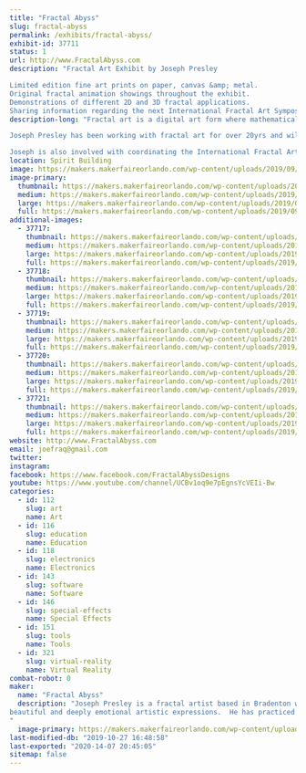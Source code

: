 ```yaml
---
title: "Fractal Abyss"
slug: fractal-abyss
permalink: /exhibits/fractal-abyss/
exhibit-id: 37711
status: 1
url: http://www.FractalAbyss.com
description: "Fractal Art Exhibit by Joseph Presley

Limited edition fine art prints on paper, canvas &amp; metal.
Original fractal animation showings throughout the exhibit.
Demonstrations of different 2D and 3D fractal applications.
Sharing information regarding the next International Fractal Art Symposium."
description-long: "Fractal art is a digital art form where mathematical formulas are placed into a feedback loop using a process called iteration. The iterated code is processed by a computer application known as a fractal plotter which translates the formulas into complex graphs. Since computers have no understanding of aesthetics, an artist drives the entire process by manipulating the graphs and applying artistic theory.  Fractal mathematics is very closely related to the study of Chaos and fractal geometry is manifested throughout the natural world. Fractal art is recursive by nature and is themed by shapes or patterns that are repeated at different dimensions.  A unique attribute of fractal art is that it contains infinite detail, therefore any section of the graph (no matter how small) can be magnified and rendered at high resolution to any size without losing detail.

Joseph Presley has been working with fractal art for over 20yrs and will be exhibiting some of his recent still works in the form of limited edition fine art prints that are ready for matting and framing as well as finished masterworks such as gallery wrapped canvas prints embellished with clear acrylics and hi-res prints on metal.  This display will also include original fractal animations for viewing as well as information and demonstrations regarding the tools and creation of this type of art.  

Joseph is also involved with coordinating the International Fractal Art Symposiums.  The next iteration will be held in Florida and he is excited share information about this upcoming event.  The last conference was held in Spain where there were fractal artists from over 16 countries participated.  The meeting that will be held in Sarasota during 2021 will include an academic track for fractal artists world wide as well as a public track and a public education track connecting the city and local schools with the event, building awareness and understanding of this beautifully complex art from."
location: Spirit Building
image: https://makers.makerfaireorlando.com/wp-content/uploads/2019/09/StarPong_22_A-1024x575.jpg
image-primary:
  thumbnail: https://makers.makerfaireorlando.com/wp-content/uploads/2019/09/StarPong_22_A-150x150.jpg
  medium: https://makers.makerfaireorlando.com/wp-content/uploads/2019/09/StarPong_22_A-300x169.jpg
  large: https://makers.makerfaireorlando.com/wp-content/uploads/2019/09/StarPong_22_A-1024x575.jpg
  full: https://makers.makerfaireorlando.com/wp-content/uploads/2019/09/StarPong_22_A.jpg
additional-images:
  - 37717:
    thumbnail: https://makers.makerfaireorlando.com/wp-content/uploads/2019/09/Musical2_04-150x150.jpg
    medium: https://makers.makerfaireorlando.com/wp-content/uploads/2019/09/Musical2_04-225x300.jpg
    large: https://makers.makerfaireorlando.com/wp-content/uploads/2019/09/Musical2_04.jpg
    full: https://makers.makerfaireorlando.com/wp-content/uploads/2019/09/Musical2_04.jpg
  - 37718:
    thumbnail: https://makers.makerfaireorlando.com/wp-content/uploads/2019/09/Semi_01-150x150.jpg
    medium: https://makers.makerfaireorlando.com/wp-content/uploads/2019/09/Semi_01-300x180.jpg
    large: https://makers.makerfaireorlando.com/wp-content/uploads/2019/09/Semi_01-1024x615.jpg
    full: https://makers.makerfaireorlando.com/wp-content/uploads/2019/09/Semi_01.jpg
  - 37719:
    thumbnail: https://makers.makerfaireorlando.com/wp-content/uploads/2019/09/T15-150x150.jpg
    medium: https://makers.makerfaireorlando.com/wp-content/uploads/2019/09/T15-300x225.jpg
    large: https://makers.makerfaireorlando.com/wp-content/uploads/2019/09/T15-1024x768.jpg
    full: https://makers.makerfaireorlando.com/wp-content/uploads/2019/09/T15.jpg
  - 37720:
    thumbnail: https://makers.makerfaireorlando.com/wp-content/uploads/2019/09/UF_Gal1_06-150x150.jpg
    medium: https://makers.makerfaireorlando.com/wp-content/uploads/2019/09/UF_Gal1_06-300x154.jpg
    large: https://makers.makerfaireorlando.com/wp-content/uploads/2019/09/UF_Gal1_06.jpg
    full: https://makers.makerfaireorlando.com/wp-content/uploads/2019/09/UF_Gal1_06.jpg
  - 37721:
    thumbnail: https://makers.makerfaireorlando.com/wp-content/uploads/2019/09/COExst_Var-150x150.jpg
    medium: https://makers.makerfaireorlando.com/wp-content/uploads/2019/09/COExst_Var-300x280.jpg
    large: https://makers.makerfaireorlando.com/wp-content/uploads/2019/09/COExst_Var-1024x955.jpg
    full: https://makers.makerfaireorlando.com/wp-content/uploads/2019/09/COExst_Var.jpg
website: http://www.FractalAbyss.com
email: joefraq@gmail.com
twitter: 
instagram: 
facebook: https://www.facebook.com/FractalAbyssDesigns
youtube: https://www.youtube.com/channel/UCBv1oq9e7pEgnsYcVEIi-Bw
categories:
  - id: 112
    slug: art
    name: Art
  - id: 116
    slug: education
    name: Education
  - id: 118
    slug: electronics
    name: Electronics
  - id: 143
    slug: software
    name: Software
  - id: 146
    slug: special-effects
    name: Special Effects
  - id: 151
    slug: tools
    name: Tools
  - id: 321
    slug: virtual-reality
    name: Virtual Reality
combat-robot: 0
maker:
  name: "Fractal Abyss"
  description: "Joseph Presley is a fractal artist based in Bradenton who combines mathematics with modern technology to render multi-layered fractals into
beautiful and deeply emotional artistic expressions.  He has practiced fractal art since the late 90’s and is a true pioneer of this stimulating new art form which is recognized by its multifaceted patterns and infinite detail. Internationally published since 2005, coordinator of the International Fractal Art Symposiums and winner of multiple international contests, Joseph has contributed to the evolution of fractal art as an artist, lecturer and instructor. His diversity in fractal art continues to legitimize its relevance as an art form. 
"
  image-primary: https://makers.makerfaireorlando.com/wp-content/uploads/2019/09/bio_pic-1024x1024.jpg
last-modified-db: "2019-10-27 16:48:58"
last-exported: "2020-14-07 20:45:05"
sitemap: false
---
```

